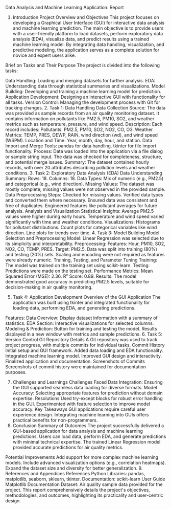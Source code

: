 Data Analysis and Machine Learning Application: Report
1. Introduction
Project Overview and Objectives
This project focuses on developing a Graphical User Interface (GUI) for interactive data analysis and machine learning prediction. The main objective is to provide users with a user-friendly platform to load datasets, perform exploratory data analysis (EDA), visualize data, and predict results using a trained machine learning model. By integrating data handling, visualization, and predictive modeling, the application serves as a complete solution for novice and expert users alike.

Brief on Tasks and Their Purpose
The project is divided into the following tasks:

Data Handling: Loading and merging datasets for further analysis.
EDA: Understanding data through statistical summaries and visualizations.
Model Building: Developing and training a machine learning model for prediction.
Application Development: Designing an interactive GUI with functionality for all tasks.
Version Control: Managing the development process with Git for tracking changes.
2. Task 1: Data Handling
Data Collection
Source: The data was provided as sample records from an air quality monitoring dataset. It contains information on pollutants like PM2.5, PM10, SO2, and weather metrics such as temperature, pressure, and wind speed.
Description: Each record includes:
Pollutants: PM2.5, PM10, SO2, NO2, CO, O3.
Weather Metrics: TEMP, PRES, DEWP, RAIN, wind direction (wd), and wind speed (WSPM).
Location and Time: Year, month, day, hour, and station.
Data Import and Merge
Tools:
pandas for data handling.
tkinter for file import functionality.
Process:
Data was loaded into the application via a file dialog or sample string input.
The data was checked for completeness, structure, and potential merge issues.
Summary: The dataset contained hourly records, with over 20 attributes describing pollution levels and weather conditions.
3. Task 2: Exploratory Data Analysis (EDA)
Data Understanding
Summary:
Rows: 18.
Columns: 18.
Data Types: Mix of numeric (e.g., PM2.5) and categorical (e.g., wind direction).
Missing Values: The dataset was mostly complete; missing values were not observed in the provided sample.
Data Preprocessing
Steps:
Checked for missing values.
Verified data types and converted them where necessary.
Ensured data was consistent and free of duplicates.
Engineered features like pollutant averages for future analysis.
Analysis and Visualization
Statistical Insights:
Average PM2.5 values were higher during early hours.
Temperature and wind speed varied significantly with time and weather conditions.
Visualizations:
Histograms for pollutant distributions.
Count plots for categorical variables like wind direction.
Line plots for trends over time.
4. Task 3: Model Building
Model Selection and Preprocessing
Model: Linear Regression was selected due to its simplicity and interpretability.
Preprocessing:
Features: Hour, PM10, SO2, NO2, CO, TEMP, PRES.
Target: PM2.5.
Data was split into training (80%) and testing (20%) sets.
Scaling and encoding were not required as features were already numeric.
Training, Testing, and Parameter Tuning
Training:
The model was trained on the training set using scikit-learn.
Testing:
Predictions were made on the testing set.
Performance Metrics:
Mean Squared Error (MSE): 2.36.
R² Score: 0.89.
Results:
The model demonstrated good accuracy in predicting PM2.5 levels, suitable for decision-making in air quality monitoring.

5. Task 4: Application Development
Overview of the GUI Application
The application was built using tkinter and integrated functionality for loading data, performing EDA, and generating predictions.

Features:
Data Overview:
Display dataset information with a summary of statistics.
EDA Section:
Interactive visualizations for selected columns.
Modeling & Prediction:
Button for training and testing the model.
Results displayed in a new window with metrics and sample predictions.
6. Task 5: Version Control
Git Repository Details
A Git repository was used to track project progress, with multiple commits for individual tasks.
Commit History
Initial setup and GUI framework.
Added data loading and EDA functionality.
Integrated machine learning model.
Improved GUI design and interactivity.
Finalized application and documentation.
Screenshots of Commits
Screenshots of commit history were maintained for documentation purposes.

7. Challenges and Learnings
Challenges Faced
Data Integration:
Ensuring the GUI supported seamless data loading for diverse formats.
Model Accuracy:
Selecting appropriate features for prediction without domain expertise.
Resolutions
Used try-except blocks for robust error handling in the GUI.
Experimented with feature selection to improve model accuracy.
Key Takeaways
GUI applications require careful user experience design.
Integrating machine learning into GUIs offers practical benefits for non-programmers.
8. Conclusion
Summary of Outcomes
The project successfully delivered a GUI-based application for data analysis and machine learning predictions. Users can load data, perform EDA, and generate predictions with minimal technical expertise. The trained Linear Regression model provided accurate predictions for air quality metrics.

Potential Improvements
Add support for more complex machine learning models.
Include advanced visualization options (e.g., correlation heatmaps).
Expand the dataset size and diversity for better generalization.
9. References and Appendices
References
Python Libraries:
pandas, matplotlib, seaborn, sklearn, tkinter.
Documentation:
scikit-learn User Guide
Matplotlib Documentation
Dataset:
Air quality sample data provided for the project.
This report comprehensively details the project's objectives, methodologies, and outcomes, highlighting its practicality and user-centric design.
